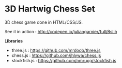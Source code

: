 3D Hartwig Chess Set 
====================

3D chess game done in HTML/CSS/JS.

See it in action : http://codepen.io/juliangarnier/full/BsIih

**Libraries**

* three.js : https://github.com/mrdoob/three.js
* chess.js : https://github.com/jhlywa/chess.js
* stockfish.js : https://github.com/nmrugg/stockfish.js